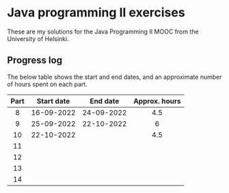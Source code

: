 # Java programming II exercises

These are my solutions for the Java Programming II MOOC from the University of
Helsinki.

## Progress log

The below table shows the start and end dates, and an approximate number of 
hours spent on each part.

| Part | Start date | End date | Approx. hours |
|:----:|------------|----------|:-------------:|
| 8    | 16-09-2022 |24-09-2022| 4.5           |
| 9    | 25-09-2022 |22-10-2022| 6             |
| 10   | 22-10-2022 |          | 4.5           |
| 11   |            |          |               |
| 12   |            |          |               |
| 13   |            |          |               |
| 14   |            |          |               |